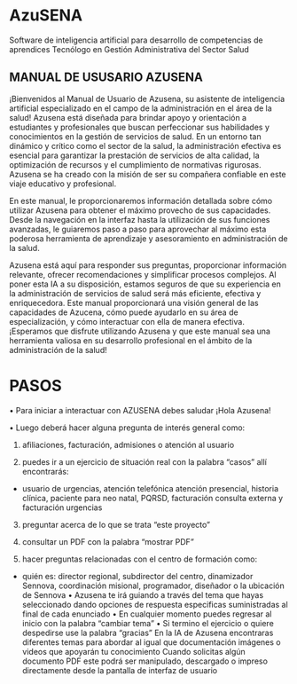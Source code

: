 # AzuSENA

Software de inteligencia artificial para desarrollo de competencias de aprendices Tecnólogo en Gestión Administrativa del Sector Salud


## MANUAL DE USUSARIO AZUSENA


¡Bienvenidos al Manual de Usuario de Azusena, su asistente de inteligencia artificial especializado en el campo de la administración en el área de la salud!
Azusena está diseñada para brindar apoyo y orientación a estudiantes y profesionales que buscan perfeccionar sus habilidades y conocimientos en la gestión de servicios de salud.
En un entorno tan dinámico y crítico como el sector de la salud, la administración efectiva es esencial para garantizar la prestación de servicios de alta calidad, la 
optimización de recursos y el cumplimiento de normativas rigurosas. Azusena se ha creado con la misión de ser su compañera confiable en este viaje educativo y
profesional.

En este manual, le proporcionaremos información detallada sobre cómo utilizar Azusena para obtener el máximo provecho de sus capacidades. Desde la
navegación en la interfaz hasta la utilización de sus funciones avanzadas, le guiaremos paso a paso para aprovechar al máximo esta poderosa herramienta de
aprendizaje y asesoramiento en administración de la salud.

Azusena está aquí para responder sus preguntas, proporcionar información relevante, ofrecer recomendaciones y simplificar procesos complejos. Al poner
esta IA a su disposición, estamos seguros de que su experiencia en la administración de servicios de salud será más eficiente, efectiva y enriquecedora.
Este manual proporcionará una visión general de las capacidades de Azucena, cómo puede ayudarlo en su área de especialización, y cómo interactuar con ella de
manera efectiva. ¡Esperamos que disfrute utilizando Azusena y que este manual sea una herramienta valiosa en su desarrollo profesional en el ámbito de la
administración de la salud!


# PASOS

• Para iniciar a interactuar con AZUSENA debes saludar ¡Hola Azusena!

• Luego deberá hacer alguna pregunta de interés general como:

1. afiliaciones, facturación, admisiones o atención al usuario
   
2. puedes ir a un ejercicio de situación real con la palabra “casos” allí
encontrarás:

- usuario de urgencias, atención telefónica atención presencial,
historia clínica, paciente para neo natal, PQRSD, facturación
consulta externa y facturación urgencias

3. preguntar acerca de lo que se trata “este proyecto”
  
4. consultar un PDF con la palabra “mostrar PDF”
   
5. hacer preguntas relacionadas con el centro de formación como:
- quién es: director regional, subdirector del centro, dinamizador Sennova, coordinación misional, programador, diseñador o la
ubicación de Sennova
• Azusena te irá guiando a través del tema que hayas seleccionado dando opciones de respuesta especificas suministradas al final de cada enunciado
• En cualquier momento puedes regresar al inicio con la palabra “cambiar tema”
• Si termino el ejercicio o quiere despedirse use la palabra “gracias”
En la IA de Azusena encontraras diferentes temas para abordar al igual que documentación imágenes o videos que apoyarán tu conocimiento
Cuando solicitas algún documento PDF este podrá ser manipulado, descargado o impreso directamente desde la pantalla de interfaz de usuario

